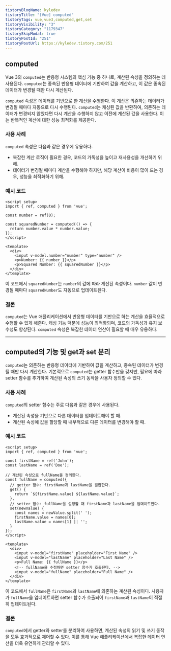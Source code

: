 ```yaml
---
tistoryBlogName: kyledev
tistoryTitle: "[Vue] computed"
tistoryTags: vue,vue3,computed,get,set
tistoryVisibility: "3"
tistoryCategory: "1179347"
tistorySkipModal: true
tistoryPostId: "251"
tistoryPostUrl: https://kyledev.tistory.com/251
---
```

## computed
Vue 3의 `computed`는 반응형 시스템의 핵심 기능 중 하나로, 계산된 속성을 정의하는 데 사용된다. `computed`는 종속된 반응형 데이터에 기반하여 값을 계산하고, 이 값은 종속된 데이터가 변경될 때만 다시 계산된다.

`computed` 속성은 데이터를 기반으로 한 계산을 수행한다. 이 계산은 의존하는 데이터가 변경될 때마다 자동으로 다시 수행된다. `computed`는 캐싱된 값을 반환하여, 의존하는 데이터가 변경되지 않았다면 다시 계산을 수행하지 않고 이전에 계산된 값을 사용한다. 이는 반복적인 계산에 대한 성능 최적화를 제공한다.

### 사용 사례
`computed` 속성은 다음과 같은 경우에 유용하다.
- 복잡한 계산 로직이 필요한 경우, 코드의 가독성을 높이고 재사용성을 개선하기 위해.
- 데이터가 변경될 때마다 계산을 수행해야 하지만, 해당 계산이 비용이 많이 드는 경우, 성능을 최적화하기 위해.

### 예시 코드
```vue
<script setup>
import { ref, computed } from 'vue';

const number = ref(0);

const squaredNumber = computed(() => {
  return number.value * number.value;
});
</script>

<template>
  <div>
    <input v-model.number="number" type="number" />
    <p>Number: {{ number }}</p>
    <p>Squared Number: {{ squaredNumber }}</p>
  </div>
</template>
```

이 코드에서 `squaredNumber`는 `number`의 값에 따라 계산된 속성이다. `number` 값이 변경될 때마다 `squaredNumber`도 자동으로 업데이트된다.

### 결론
`computed`는 Vue 애플리케이션에서 반응형 데이터를 기반으로 하는 계산을 효율적으로 수행할 수 있게 해준다. 캐싱 기능 덕분에 성능이 최적화되며, 코드의 가독성과 유지 보수성도 향상된다. `computed` 속성은 복잡한 데이터 연산이 필요할 때 매우 유용하다.

---
## computed의 기능 및 get과 set 분리

`computed`는 의존하는 반응형 데이터에 기반하여 값을 계산하고, 종속된 데이터가 변경될 때만 다시 계산한다. 기본적으로 `computed`는 getter 함수만을 갖지만, 필요에 따라 setter 함수를 추가하여 계산된 속성의 쓰기 동작을 사용자 정의할 수 있다.
### 사용 사례
`computed`의 setter 함수는 주로 다음과 같은 경우에 사용된다.
- 계산된 속성을 기반으로 다른 데이터를 업데이트해야 할 때.
- 계산된 속성에 값을 할당할 때 내부적으로 다른 데이터를 변경해야 할 때.

### 예시 코드
```vue
<script setup>
import { ref, computed } from 'vue';

const firstName = ref('John');
const lastName = ref('Doe');

// 계산된 속성으로 fullName을 정의한다.
const fullName = computed({
  // getter 함수: firstName과 lastName을 결합한다.
  get() {
    return `${firstName.value} ${lastName.value}`;
  },
  // setter 함수: fullName을 설정할 때 firstName과 lastName을 업데이트한다.
  set(newValue) {
    const names = newValue.split(' ');
    firstName.value = names[0];
    lastName.value = names[1] || '';
  }
});
</script>

<template>
  <div>
    <input v-model="firstName" placeholder="First Name" />
    <input v-model="lastName" placeholder="Last Name" />
    <p>Full Name: {{ fullName }}</p>
    <!-- fullName을 수정하면 setter 함수가 호출된다. -->
    <input v-model="fullName" placeholder="Full Name" />
  </div>
</template>
```

이 코드에서 `fullName`은 `firstName`과 `lastName`에 의존하는 계산된 속성이다. 사용자가 `fullName`을 업데이트하면 setter 함수가 호출되어 `firstName`과 `lastName`이 적절히 업데이트된다.

### 결론
`computed`에서 getter와 setter를 분리하여 사용하면, 계산된 속성의 읽기 및 쓰기 동작을 모두 효과적으로 제어할 수 있다. 이를 통해 Vue 애플리케이션에서 복잡한 데이터 연산을 더욱 유연하게 관리할 수 있다.